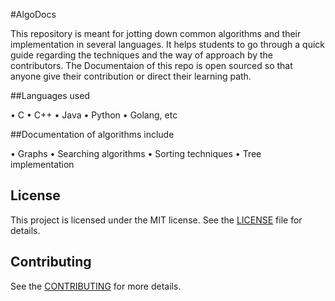 #AlgoDocs

This repository is meant for jotting down common algorithms and their implementation in several languages.
It helps students to go through a quick guide regarding the techniques and the way of approach by the contributors.
The Documentaion of this repo is open sourced so that anyone give their contribution or direct their learning path.

##Languages used

• C
• C++
• Java
• Python
• Golang, etc


##Documentation of algorithms include

• Graphs
• Searching algorithms
• Sorting techniques
• Tree implementation


## License

This project is licensed under the MIT license. See the [LICENSE](LICENSE) file for details.


## Contributing

See the [CONTRIBUTING](CONTRIBUTING.md) for more details.
